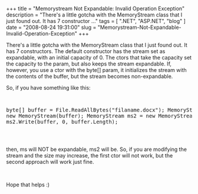
+++
title = "Memorystream Not Expandable: Invalid Operation Exception"
description = "There's a little&nbsp;gotcha with the MemoryStream class that I just found out. It has 7 constructor ..."
tags = [ ".NET", "ASP.NET", "blog" ]
date = "2008-08-24 19:31:00"
slug = "Memorystream-Not-Expandable-Invalid-Operation-Exception"
+++
<p>There's a little&nbsp;gotcha with the MemoryStream class that I just found out. It has 7 constructors. The default constructor has the stream set as expandable, with an initial capacity of 0. The ctors that take the capacity set the capacity to the param, but also keeps the stream expandable. If, however, you use a ctor with the byte[] param, it initializes the stream with the contents of the buffer, but the stream becomes non-expandable.</p>
<p>So, if you have something like this:</p>
<p><pre class='brush:c#'>

byte[] buffer = File.ReadAllBytes("filaname.docx");
MemoryStream ms = new MemoryStream(buffer);
MemoryStream ms2 = new MemoryStream();
ms2.Write(buffer, 0, buffer.Length);

</pre></p>
<p>then, ms will NOT be expandable, ms2 will be. So, if you are modifying the stream and the size may increase, the first ctor will not work, but the second approach will work just fine.</p>
<p>&nbsp;</p>
<p>Hope that helps :)</p>
        